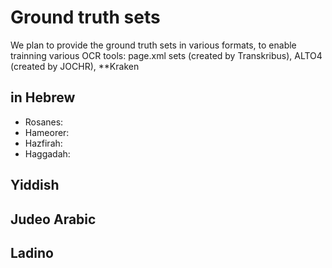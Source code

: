 # Ground truth sets
We plan to provide the ground truth sets in various formats, to enable trainning various OCR tools: 
page.xml sets (created by Transkribus), ALTO4 (created by JOCHR), **Kraken 
## in Hebrew
* Rosanes:
* Hameorer: 
* Hazfirah:
* Haggadah:
## Yiddish
## Judeo Arabic
## Ladino
